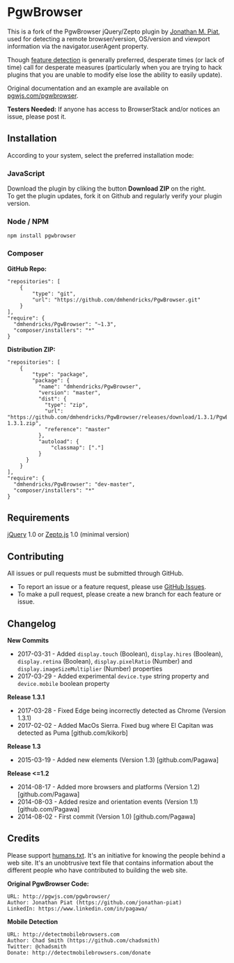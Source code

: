 # PgwBrowser

This is a fork of the PgwBrowser jQuery/Zepto plugin by [Jonathan M. Piat](github.com/jonathan-piat), used for detecting a remote browser/version, OS/version and viewport information via the navigator.userAgent property.

Though [feature detection](https://learn.jquery.com/code-organization/feature-browser-detection/) is generally preferred, desperate times (or lack of time) call for desperate measures (particularly when you are trying to hack plugins that you are unable to modify else lose the ability to easily update).

Original documentation and an example are available on [pgwjs.com/pgwbrowser](http://pgwjs.com/pgwbrowser/).

**Testers Needed:** If anyone has access to BrowserStack and/or notices an issue, please post it.

## Installation

According to your system, select the preferred installation mode:

### JavaScript

Download the plugin by cliking the button **Download ZIP** on the right.  
To get the plugin updates, fork it on Github and regularly verify your plugin version.

### Node / NPM

    npm install pgwbrowser

### Composer

**GitHub Repo:**

	"repositories": [
	    {
	        "type": "git",
	        "url": "https://github.com/dmhendricks/PgwBrowser.git"
	    }
	],
	"require": {
      "dmhendricks/PgwBrowser": "~1.3",
      "composer/installers": "*"
	}

**Distribution ZIP:**

	"repositories": [
	    {
    	    "type": "package",
	        "package": {
	          "name": "dmhendricks/PgwBrowser",
	          "version": "master",
	          "dist": {
	            "type": "zip",
	            "url": "https://github.com/dmhendricks/PgwBrowser/releases/download/1.3.1/PgwBrowser-1.3.1.zip",
	            "reference": "master"
	          },
	          "autoload": {
	              "classmap": ["."]
	          }
	      }
	    }
	],
	"require": {
      "dmhendricks/PgwBrowser": "dev-master",
      "composer/installers": "*"
	}


## Requirements

[jQuery](https://jquery.com/) 1.0 or [Zepto.js](http://zeptojs.com/) 1.0 (minimal version)

## Contributing

All issues or pull requests must be submitted through GitHub.

* To report an issue or a feature request, please use [GitHub Issues](https://github.com/dmhendricks/PgwBrowser/issues).
* To make a pull request, please create a new branch for each feature or issue.

## Changelog

**New Commits**

* 2017-03-31 - Added `display.touch` (Boolean), `display.hires` (Boolean), `display.retina` (Boolean), `display.pixelRatio` (Number) and `display.imageSizeMultiplier` (Number) properties
* 2017-03-29 - Added experimental `device.type` string property and `device.mobile` boolean property

**Release 1.3.1**

* 2017-03-28 - Fixed Edge being incorrectly detected as Chrome (Version 1.3.1)
* 2017-02-02 - Added MacOs Sierra. Fixed bug where El Capitan was detected as Puma [github.com/kikorb]

**Release 1.3**

* 2015-03-19 - Added new elements (Version 1.3) [github.com/Pagawa]

**Release <=1.2**

* 2014-08-17 - Added more browsers and platforms (Version 1.2) [github.com/Pagawa]
* 2014-08-03 - Added resize and orientation events (Version 1.1) [github.com/Pagawa]
* 2014-08-02 - First commit (Version 1.0) [github.com/Pagawa]

## Credits

Please support [humans.txt](http://humanstxt.org/). It's an initiative for knowing the people behind a web site. It's an unobtrusive text file that contains information about the different people who have contributed to building the web site.

**Original PgwBrowser Code:**

    URL: http://pgwjs.com/pgwbrowser/
    Author: Jonathan Piat (https://github.com/jonathan-piat)
    LinkedIn: https://www.linkedin.com/in/pagawa/

**Mobile Detection**

    URL: http://detectmobilebrowsers.com
    Author: Chad Smith (https://github.com/chadsmith)
    Twitter: @chadsmith
    Donate: http://detectmobilebrowsers.com/donate
